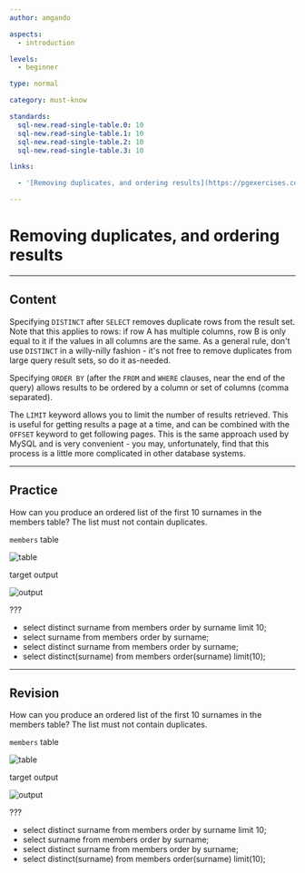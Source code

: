 ```yaml
---
author: amgando

aspects:
  - introduction

levels:
  - beginner

type: normal

category: must-know

standards:
  sql-new.read-single-table.0: 10
  sql-new.read-single-table.1: 10
  sql-new.read-single-table.2: 10
  sql-new.read-single-table.3: 10

links:

  - '[Removing duplicates, and ordering results](https://pgexercises.com/questions/basic/unique.html){documentation}'

---
```


# Removing duplicates, and ordering results

---
## Content

Specifying `DISTINCT` after `SELECT` removes duplicate rows from the result set. Note that this applies to rows: if row A has multiple columns, row B is only equal to it if the values in all columns are the same. As a general rule, don't use `DISTINCT` in a willy-nilly fashion - it's not free to remove duplicates from large query result sets, so do it as-needed.

Specifying `ORDER BY` (after the `FROM` and `WHERE` clauses, near the end of the query) allows results to be ordered by a column or set of columns (comma separated).

The `LIMIT` keyword allows you to limit the number of results retrieved. This is useful for getting results a page at a time, and can be combined with the `OFFSET` keyword to get following pages. This is the same approach used by MySQL and is very convenient - you may, unfortunately, find that this process is a little more complicated in other database systems.

---
## Practice

How can you produce an ordered list of the first 10 surnames in the members table? The list must not contain duplicates.

`members` table

![table](https://i.imgur.com/BkIONKX.png)

target output

![output](https://i.imgur.com/5mfDSgL.png)

???

* select distinct surname from members order by surname limit 10;
* select surname from members order by surname;
* select distinct surname from members order by surname;
* select distinct(surname) from members order(surname) limit(10);

---
## Revision

How can you produce an ordered list of the first 10 surnames in the members table? The list must not contain duplicates.

`members` table

![table](https://i.imgur.com/BkIONKX.png)

target output

![output](https://i.imgur.com/5mfDSgL.png)

???

* select distinct surname from members order by surname limit 10;
* select surname from members order by surname;
* select distinct surname from members order by surname;
* select distinct(surname) from members order(surname) limit(10);

